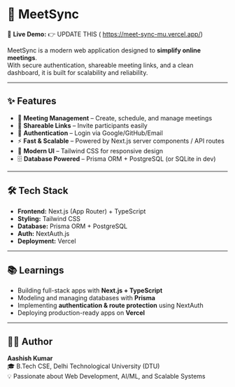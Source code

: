 # 🚀 MeetSync

🔗 **Live Demo:** 👉 UPDATE THIS ( https://meet-sync-mu.vercel.app/)

MeetSync is a modern web application designed to **simplify online meetings**.  
With secure authentication, shareable meeting links, and a clean dashboard, it is built for scalability and reliability.

---

## ✨ Features
- 📅 **Meeting Management** – Create, schedule, and manage meetings
- 🔗 **Shareable Links** – Invite participants easily
- 👤 **Authentication** – Login via Google/GitHub/Email
- ⚡ **Fast & Scalable** – Powered by Next.js server components / API routes
- 🎨 **Modern UI** – Tailwind CSS for responsive design
- 🗄 **Database Powered** – Prisma ORM + PostgreSQL (or SQLite in dev)

---

## 🛠 Tech Stack
- **Frontend:** Next.js (App Router) + TypeScript  
- **Styling:** Tailwind CSS  
- **Database:** Prisma ORM + PostgreSQL  
- **Auth:** NextAuth.js  
- **Deployment:** Vercel  

---

## 📚 Learnings
- Building full-stack apps with **Next.js + TypeScript**  
- Modeling and managing databases with **Prisma**  
- Implementing **authentication & route protection** using NextAuth  
- Deploying production-ready apps on **Vercel**  

---

## 👨‍💻 Author
**Aashish Kumar**  
🎓 B.Tech CSE, Delhi Technological University (DTU)  
💡 Passionate about Web Development, AI/ML, and Scalable Systems  
